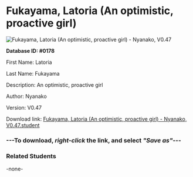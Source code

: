 # Fukayama, Latoria (An optimistic, proactive girl)

<img src="../../Files/Images/Fukayama, Latoria (An optimistic, proactive girl).png" title="Fukayama, Latoria (An optimistic, proactive girl) - Nyanako, V0.47">

**Database ID: #0178**

First Name: Latoria

Last Name: Fukayama

Description: An optimistic, proactive girl

Author: Nyanako

Version: V0.47

Download link: <a href="https://raw.githubusercontent.com/Arbiter1223/Daigaku-Gurashi-Custom-Students/master/Files/Student%20Files/Fukayama%2C%20Latoria%20(An%20optimistic%2C%20proactive%20girl)%20-%20Nyanako%2C%20V0.47.student">Fukayama, Latoria (An optimistic, proactive girl) - Nyanako, V0.47.student</a>

### ---**To download, _right-click_ the link, and select _"Save as"_**---

### Related Students

-none-
